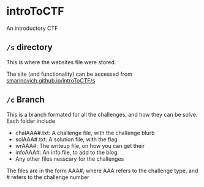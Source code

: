 # introToCTF
An introductory CTF

## `/s` directory

This is where the websites file were stored.

The site (and functionality) can be accessed from [smarinovich.github.io/introToCTF/s](https://smarinovich.github.io/introToCTF/s)

## `/c` Branch

This is a branch formated for all the challenges, and how they can be solve. Each folder include
- chalAAA#.txt: A challenge file, with the challenge blurb
- solAAA#.txt: A solution file, with the flag
- wrAAA#: The writeup file, on how you can get their
- infoAAA#: An info file, to add to the blog
- Any other files nesscary for the challenges

The files are in the form AAA#, where AAA refers to the challenge type, and # refers to the challenge number